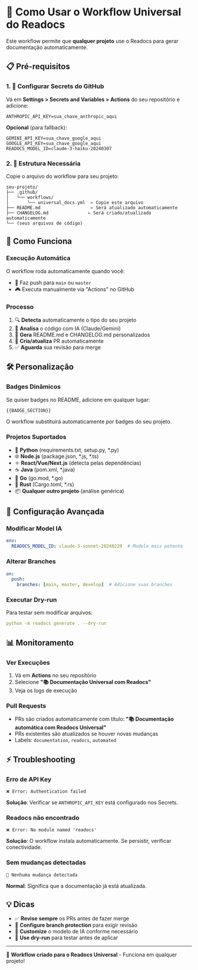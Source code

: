 # 🚀 Como Usar o Workflow Universal do Readocs

Este workflow permite que **qualquer projeto** use o Readocs para gerar documentação automaticamente.

## 📋 Pré-requisitos

### 1. 🔑 Configurar Secrets do GitHub

Vá em **Settings > Secrets and Variables > Actions** do seu repositório e adicione:

```
ANTHROPIC_API_KEY=sua_chave_anthropic_aqui
```

**Opcional** (para fallback):
```
GEMINI_API_KEY=sua_chave_google_aqui
GOOGLE_API_KEY=sua_chave_google_aqui
READOCS_MODEL_ID=claude-3-haiku-20240307
```

### 2. 📁 Estrutura Necessária

Copie o arquivo do workflow para seu projeto:

```
seu-projeto/
├── .github/
│   └── workflows/
│       └── universal_docs.yml  ← Copie este arquivo
├── README.md                   ← Será atualizado automaticamente
├── CHANGELOG.md               ← Será criado/atualizado automaticamente
└── (seus arquivos de código)
```

## 🎯 Como Funciona

### Execução Automática
O workflow roda automaticamente quando você:
- 🔄 Faz push para `main` ou `master`
- 🎮 Executa manualmente via "Actions" no GitHub

### Processo
1. 🔍 **Detecta** automaticamente o tipo do seu projeto
2. 🤖 **Analisa** o código com IA (Claude/Gemini)
3. 📝 **Gera** README.md e CHANGELOG.md personalizados
4. 🔄 **Cria/atualiza** PR automaticamente
5. ✅ **Aguarda** sua revisão para merge

## 🛠️ Personalização

### Badges Dinâmicos
Se quiser badges no README, adicione em qualquer lugar:
```markdown
{{BADGE_SECTION}}
```

O workflow substituirá automaticamente por badges do seu projeto.

### Projetos Suportados
- 🐍 **Python** (requirements.txt, setup.py, *.py)
- 🌐 **Node.js** (package.json, *.js, *.ts)
- ⚛️ **React/Vue/Next.js** (detecta pelas dependências)
- ☕ **Java** (pom.xml, *.java)
- 🏃 **Go** (go.mod, *.go)
- 🦀 **Rust** (Cargo.toml, *.rs)
- 📦 **Qualquer outro projeto** (análise genérica)

## 🔧 Configuração Avançada

### Modificar Model IA
```yaml
env:
  READOCS_MODEL_ID: claude-3-sonnet-20240229  # Modelo mais potente
```

### Alterar Branches
```yaml
on:
  push:
    branches: [main, master, develop]  # Adicione suas branches
```

### Executar Dry-run
Para testar sem modificar arquivos:
```yaml
python -m readocs generate . --dry-run
```

## 📊 Monitoramento

### Ver Execuções
1. Vá em **Actions** no seu repositório
2. Selecione **"📚 Documentação Universal com Readocs"**
3. Veja os logs de execução

### Pull Requests
- PRs são criados automaticamente com título: **"📚 Documentação automática com Readocs Universal"**
- PRs existentes são atualizados se houver novas mudanças
- Labels: `documentation`, `readocs`, `automated`

## ⚡ Troubleshooting

### Erro de API Key
```
❌ Error: Authentication failed
```
**Solução**: Verificar se `ANTHROPIC_API_KEY` está configurado nos Secrets.

### Readocs não encontrado
```
❌ Error: No module named 'readocs'
```
**Solução**: O workflow instala automaticamente. Se persistir, verificar conectividade.

### Sem mudanças detectadas
```
📝 Nenhuma mudança detectada
```
**Normal**: Significa que a documentação já está atualizada.

## 💡 Dicas

- ✅ **Revise sempre** os PRs antes de fazer merge
- 🔄 **Configure branch protection** para exigir revisão
- 📝 **Customize** o modelo de IA conforme necessário
- 🚀 **Use dry-run** para testar antes de aplicar

---

🤖 **Workflow criado para o Readocs Universal** - Funciona em qualquer projeto!
